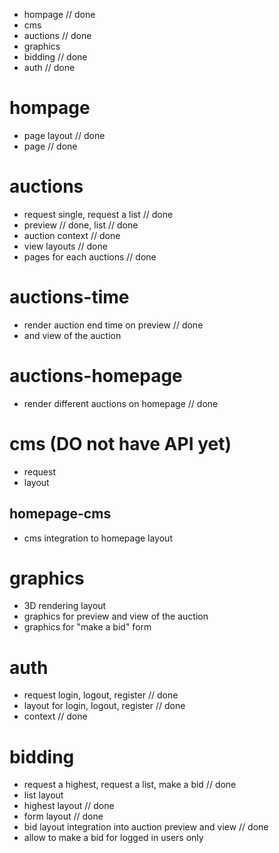 - hompage // done
- cms
- auctions // done
- graphics
- bidding // done
- auth // done

# hompage

- page layout // done
- page // done

# auctions

- request single, request a list // done
- preview // done, list // done
- auction context // done
- view layouts // done
- pages for each auctions // done

# auctions-time

- render auction end time on preview  // done
- and view of the auction

# auctions-homepage

- render different auctions on homepage // done

# cms (DO not have API yet)

- request
- layout

## homepage-cms

- cms integration to homepage layout

# graphics

- 3D rendering layout
- graphics for preview and view of the auction
- graphics for "make a bid" form

# auth

- request login, logout, register // done
- layout for login, logout, register // done
- context // done

# bidding

- request a highest, request a list, make a bid // done
- list layout
- highest layout // done
- form layout // done
- bid layout integration into auction preview and view // done
- allow to make a bid for logged in users only 